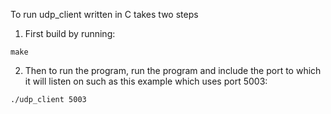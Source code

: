 To run udp_client written in C takes two steps

1. First build by running:


```
make
```


2. Then to run the program, run the program and include the port to which it will listen on such as this example which uses port 5003:


```
./udp_client 5003
```
